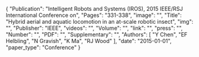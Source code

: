 {
    "Publication": "Intelligent Robots and Systems (IROS), 2015 IEEE/RSJ International Conference on",
    "Pages": "331-338",
    "image": "",
    "Title": "Hybrid aerial and aquatic locomotion in an at-scale robotic insect",
    "img": "",
    "Publisher": "IEEE",
    "videos": "",
    "Volume": "",
    "link": "",
    "press": "",
    "Number": "",
    "PDF": "",
    "Supplementary": "",
    "Authors": [
        "Y Chen",
        "EF Helbling",
        "N Gravish",
        "K Ma",
        "RJ Wood"
    ],
    "date": "2015-01-01",
    "paper_type": "Conference"
}